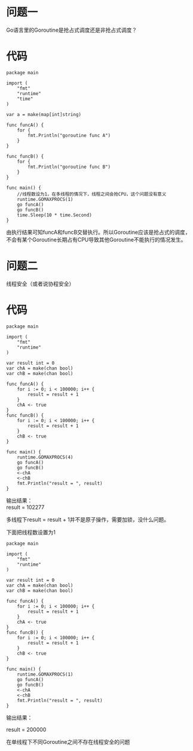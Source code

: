 # 问题一

Go语言里的Goroutine是抢占式调度还是非抢占式调度？

# 代码

```
package main

import (
    "fmt"
    "runtime"
    "time"
)

var a = make(map[int]string)

func funcA() {
    for {
        fmt.Println("goroutine func A")
    }   
}

func funcB() {
    for {
        fmt.Println("goroutine func B")
    }   
}

func main() {
    //线程数设为1，在多线程的情况下，线程之间会抢CPU，这个问题没有意义
    runtime.GOMAXPROCS(1)
    go funcA()
    go funcB()
    time.Sleep(10 * time.Second)
}
```

由执行结果可知funcA和funcB交替执行。所以Goroutine应该是抢占式的调度，不会有某个Goroutine长期占有CPU导致其他Goroutine不能执行的情况发生。

# 问题二

线程安全（或者说协程安全）

# 代码

```
package main

import (
    "fmt"
    "runtime"
)

var result int = 0 
var chA = make(chan bool)
var chB = make(chan bool)

func funcA() {
    for i := 0; i < 100000; i++ {
        result = result + 1 
    }   
    chA <- true
}
func funcB() {
    for i := 0; i < 100000; i++ {
        result = result + 1 
    }   
    chB <- true
}

func main() {
    runtime.GOMAXPROCS(4)
    go funcA()
    go funcB()
    <-chA
    <-chB
    fmt.Println("result = ", result)
}
```

输出结果：  
result = 102277

多线程下result = result + 1并不是原子操作，需要加锁，没什么问题。

下面把线程数设置为1

```
package main

import (
    "fmt"
    "runtime"
)

var result int = 0 
var chA = make(chan bool)
var chB = make(chan bool)

func funcA() {
    for i := 0; i < 100000; i++ {
        result = result + 1 
    }   
    chA <- true
}
func funcB() {
    for i := 0; i < 100000; i++ {
        result = result + 1 
    }   
    chB <- true
}

func main() {
    runtime.GOMAXPROCS(1)
    go funcA()
    go funcB()
    <-chA
    <-chB
    fmt.Println("result = ", result)
}

```

输出结果：

result = 200000

在单线程下不同Goroutine之间不存在线程安全的问题

